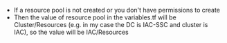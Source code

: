 * If a resource pool is not created or you don't have permissions to create
* Then the value of resource pool in the variables.tf will be Cluster/Resources (e.g. in my case the DC is IAC-SSC and cluster is IAC), so the value will be IAC/Resources
